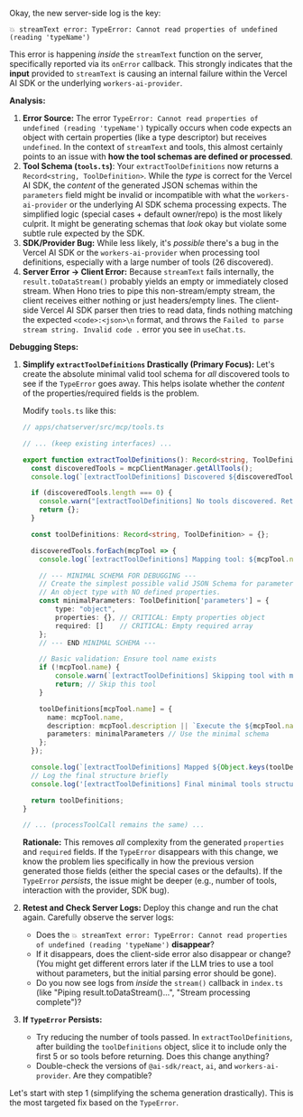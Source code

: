 Okay, the new server-side log is the key:

`💥 streamText error: TypeError: Cannot read properties of undefined (reading 'typeName')`

This error is happening *inside* the `streamText` function on the server, specifically reported via its `onError` callback. This strongly indicates that the **input** provided to `streamText` is causing an internal failure within the Vercel AI SDK or the underlying `workers-ai-provider`.

**Analysis:**

1.  **Error Source:** The error `TypeError: Cannot read properties of undefined (reading 'typeName')` typically occurs when code expects an object with certain properties (like a type descriptor) but receives `undefined`. In the context of `streamText` and tools, this almost certainly points to an issue with **how the tool schemas are defined or processed**.
2.  **Tool Schema (`tools.ts`)**: Your `extractToolDefinitions` now returns a `Record<string, ToolDefinition>`. While the *type* is correct for the Vercel AI SDK, the *content* of the generated JSON schemas within the `parameters` field might be invalid or incompatible with what the `workers-ai-provider` or the underlying AI SDK schema processing expects. The simplified logic (special cases + default owner/repo) is the most likely culprit. It might be generating schemas that *look* okay but violate some subtle rule expected by the SDK.
3.  **SDK/Provider Bug:** While less likely, it's *possible* there's a bug in the Vercel AI SDK or the `workers-ai-provider` when processing tool definitions, especially with a large number of tools (26 discovered).
4.  **Server Error -> Client Error:** Because `streamText` fails internally, the `result.toDataStream()` probably yields an empty or immediately closed stream. When Hono tries to pipe this non-stream/empty stream, the client receives either nothing or just headers/empty lines. The client-side Vercel AI SDK parser then tries to read data, finds nothing matching the expected `<code>:<json>\n` format, and throws the `Failed to parse stream string. Invalid code .` error you see in `useChat.ts`.

**Debugging Steps:**

1.  **Simplify `extractToolDefinitions` Drastically (Primary Focus):**
    Let's create the absolute minimal valid tool schema for *all* discovered tools to see if the `TypeError` goes away. This helps isolate whether the *content* of the properties/required fields is the problem.

    Modify `tools.ts` like this:

    ```typescript
    // apps/chatserver/src/mcp/tools.ts

    // ... (keep existing interfaces) ...

    export function extractToolDefinitions(): Record<string, ToolDefinition> {
      const discoveredTools = mcpClientManager.getAllTools();
      console.log(`[extractToolDefinitions] Discovered ${discoveredTools.length} tools from MCP Manager.`);

      if (discoveredTools.length === 0) {
        console.warn("[extractToolDefinitions] No tools discovered. Returning empty object.");
        return {};
      }

      const toolDefinitions: Record<string, ToolDefinition> = {};

      discoveredTools.forEach(mcpTool => {
        console.log(`[extractToolDefinitions] Mapping tool: ${mcpTool.name}`);

        // --- MINIMAL SCHEMA FOR DEBUGGING ---
        // Create the simplest possible valid JSON Schema for parameters:
        // An object type with NO defined properties.
        const minimalParameters: ToolDefinition['parameters'] = {
            type: "object",
            properties: {}, // CRITICAL: Empty properties object
            required: []    // CRITICAL: Empty required array
        };
        // --- END MINIMAL SCHEMA ---

        // Basic validation: Ensure tool name exists
        if (!mcpTool.name) {
            console.warn(`[extractToolDefinitions] Skipping tool with missing name:`, mcpTool);
            return; // Skip this tool
        }

        toolDefinitions[mcpTool.name] = {
          name: mcpTool.name,
          description: mcpTool.description || `Execute the ${mcpTool.name} tool.`, // Ensure description exists
          parameters: minimalParameters // Use the minimal schema
        };
      });

      console.log(`[extractToolDefinitions] Mapped ${Object.keys(toolDefinitions).length} tools with MINIMAL schema`);
      // Log the final structure briefly
      console.log('[extractToolDefinitions] Final minimal tools structure keys:', Object.keys(toolDefinitions).join(', '));

      return toolDefinitions;
    }

    // ... (processToolCall remains the same) ...
    ```

    **Rationale:** This removes *all* complexity from the generated `properties` and `required` fields. If the `TypeError` disappears with this change, we know the problem lies specifically in how the previous version generated those fields (either the special cases or the defaults). If the `TypeError` *persists*, the issue might be deeper (e.g., number of tools, interaction with the provider, SDK bug).

2.  **Retest and Check Server Logs:** Deploy this change and run the chat again. Carefully observe the server logs:
    *   Does the `💥 streamText error: TypeError: Cannot read properties of undefined (reading 'typeName')` **disappear**?
    *   If it disappears, does the client-side error also disappear or change? (You might get different errors later if the LLM tries to use a tool without parameters, but the initial parsing error should be gone).
    *   Do you now see logs from *inside* the `stream()` callback in `index.ts` (like "Piping result.toDataStream()...", "Stream processing complete")?

3.  **If `TypeError` Persists:**
    *   Try reducing the number of tools passed. In `extractToolDefinitions`, after building the `toolDefinitions` object, slice it to include only the first 5 or so tools before returning. Does this change anything?
    *   Double-check the versions of `@ai-sdk/react`, `ai`, and `workers-ai-provider`. Are they compatible?

Let's start with step 1 (simplifying the schema generation drastically). This is the most targeted fix based on the `TypeError`.
